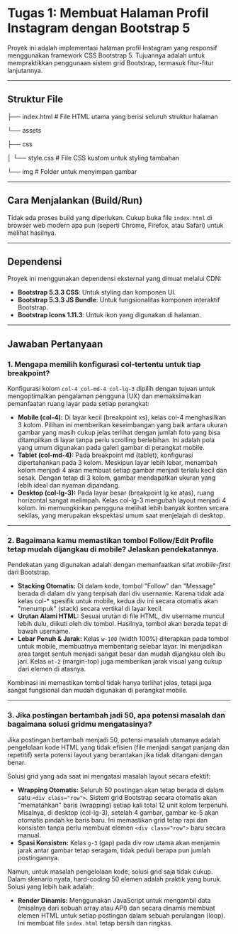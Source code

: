 # Tugas 1: Membuat Halaman Profil Instagram dengan Bootstrap 5

Proyek ini adalah implementasi halaman profil Instagram yang responsif menggunakan framework CSS Bootstrap 5. Tujuannya adalah untuk mempraktikkan penggunaan sistem grid Bootstrap, termasuk fitur-fitur lanjutannya.

---

## Struktur File
├── index.html # File HTML utama yang berisi seluruh struktur halaman

└── assets

├── css

│   └── style.css # File CSS kustom untuk styling tambahan

└── img # Folder untuk menyimpan gambar


---

## Cara Menjalankan (Build/Run)
Tidak ada proses build yang diperlukan. Cukup buka file `index.html` di browser web modern apa pun (seperti Chrome, Firefox, atau Safari) untuk melihat hasilnya.

---

## Dependensi
Proyek ini menggunakan dependensi eksternal yang dimuat melalui CDN:  
- **Bootstrap 5.3.3 CSS**: Untuk styling dan komponen UI.  
- **Bootstrap 5.3.3 JS Bundle**: Untuk fungsionalitas komponen interaktif Bootstrap.  
- **Bootstrap Icons 1.11.3**: Untuk ikon yang digunakan di halaman.  

---

## Jawaban Pertanyaan

### 1. Mengapa memilih konfigurasi col-tertentu untuk tiap breakpoint?
Konfigurasi kolom `col-4 col-md-4 col-lg-3` dipilih dengan tujuan untuk mengoptimalkan pengalaman pengguna (UX) dan memaksimalkan pemanfaatan ruang layar pada setiap perangkat:

- **Mobile (col-4):** Di layar kecil (breakpoint xs), kelas col-4 menghasilkan 3 kolom. Pilihan ini memberikan keseimbangan yang baik antara ukuran gambar yang masih cukup jelas terlihat dengan jumlah foto yang bisa ditampilkan di layar tanpa perlu scrolling berlebihan. Ini adalah pola yang umum digunakan pada galeri gambar di perangkat mobile.  
- **Tablet (col-md-4):** Pada breakpoint md (tablet), konfigurasi dipertahankan pada 3 kolom. Meskipun layar lebih lebar, menambah kolom menjadi 4 akan membuat setiap gambar menjadi terlalu kecil dan sesak. Dengan tetap di 3 kolom, gambar mendapatkan ukuran yang lebih ideal dan nyaman dipandang.  
- **Desktop (col-lg-3):** Pada layar besar (breakpoint lg ke atas), ruang horizontal sangat melimpah. Kelas col-lg-3 mengubah layout menjadi 4 kolom. Ini memungkinkan pengguna melihat lebih banyak konten secara sekilas, yang merupakan ekspektasi umum saat menjelajah di desktop.  

---

### 2. Bagaimana kamu memastikan tombol Follow/Edit Profile tetap mudah dijangkau di mobile? Jelaskan pendekatannya.
Pendekatan yang digunakan adalah dengan memanfaatkan sifat *mobile-first* dari Bootstrap.  

- **Stacking Otomatis:** Di dalam kode, tombol "Follow" dan "Message" berada di dalam div yang terpisah dari div username. Karena tidak ada kelas col-* spesifik untuk mobile, kedua div ini secara otomatis akan "menumpuk" (stack) secara vertikal di layar kecil.  
- **Urutan Alami HTML:** Sesuai urutan di file HTML, div username muncul lebih dulu, diikuti oleh div tombol. Hasilnya, tombol akan berada tepat di bawah username.  
- **Lebar Penuh & Jarak:** Kelas `w-100` (width 100%) diterapkan pada tombol untuk mobile, membuatnya membentang selebar layar. Ini menjadikan area target sentuh menjadi sangat besar dan mudah dijangkau oleh ibu jari. Kelas `mt-2` (margin-top) juga memberikan jarak visual yang cukup dari elemen di atasnya.  

Kombinasi ini memastikan tombol tidak hanya terlihat jelas, tetapi juga sangat fungsional dan mudah digunakan di perangkat mobile.  

---

### 3. Jika postingan bertambah jadi 50, apa potensi masalah dan bagaimana solusi gridmu mengatasinya?
Jika postingan bertambah menjadi 50, potensi masalah utamanya adalah pengelolaan kode HTML yang tidak efisien (file menjadi sangat panjang dan repetitif) serta potensi layout yang berantakan jika tidak ditangani dengan benar.  

Solusi grid yang ada saat ini mengatasi masalah layout secara efektif:  
- **Wrapping Otomatis:** Seluruh 50 postingan akan tetap berada di dalam satu `<div class="row">`. Sistem grid Bootstrap secara otomatis akan "mematahkan" baris (wrapping) setiap kali total 12 unit kolom terpenuhi. Misalnya, di desktop (col-lg-3), setelah 4 gambar, gambar ke-5 akan otomatis pindah ke baris baru. Ini memastikan grid tetap rapi dan konsisten tanpa perlu membuat elemen `<div class="row">` baru secara manual.  
- **Spasi Konsisten:** Kelas `g-3` (gap) pada div row utama akan menjamin jarak antar gambar tetap seragam, tidak peduli berapa pun jumlah postingannya.  

Namun, untuk masalah pengelolaan kode, solusi grid saja tidak cukup. Dalam skenario nyata, hard-coding 50 elemen adalah praktik yang buruk. Solusi yang lebih baik adalah:  
- **Render Dinamis:** Menggunakan JavaScript untuk mengambil data (misalnya dari sebuah array atau API) dan secara dinamis membuat elemen HTML untuk setiap postingan dalam sebuah perulangan (loop). Ini membuat file `index.html` tetap bersih dan ringkas.  
